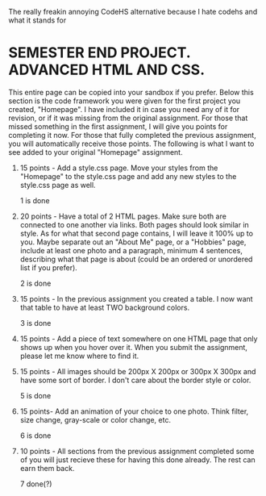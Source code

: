 The really freakin annoying CodeHS alternative because I hate codehs and what it stands for

<h1> SEMESTER END PROJECT. ADVANCED HTML AND CSS. </h1>
This entire page can be copied into your sandbox if you prefer.
Below this section is the code framework you were given for the
first project you created, "Homepage". I have included it in case you
need any of it for revision, or if it was missing from the original
assignment. For those that missed something in the first
assignment, I will give you points for completing it now. For those
that fully completed the previous assignment, you will automatically
receive those points. The following is what I want to see added to
your original "Homepage" assignment.

1. 15 points - Add a style.css page. Move your styles from the
"Homepage" to the style.css page and add any new styles to the
style.css page as well.

<ul>1 is done</ul>

2. 20 points - Have a total of 2 HTML pages. Make sure both
are connected to one another via links. Both pages should look
similar in style. As for what that second page contains, I will leave it
100% up to you. Maybe separate out an "About Me" page, or a
"Hobbies" page, include at least one photo and a paragraph,
minimum 4 sentences, describing what that page is about (could be
an ordered or unordered list if you prefer).

<ul>2 is done</ul>

3. 15 points - In the previous assignment you created a table. I
now want that table to have at least TWO background colors.

<ul> 3 is done</ul>

4. 15 points - Add a piece of text somewhere on one HTML
page that only shows up when you hover over it. When you submit
the assignment, please let me know where to find it.

5. 15 points - All images should be 200px X 200px or 300px X
300px and have some sort of border. I don't care about the border
style or color.

<ul>5 is done</ul>

6. 15 points- Add an animation of your choice to one photo.
Think filter, size change,
gray-scale or color change, etc.

<ul>6 is done</ul>

7. 10 points - All sections from the previous assignment
completed some of you will just recieve these for having this done
already. The rest can earn them back.

<ul>7 done(?)</ul>
